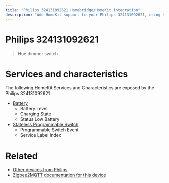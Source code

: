 ```yaml
---
title: "Philips 324131092621 Homebridge/HomeKit integration"
description: "Add HomeKit support to your Philips 324131092621, using Homebridge, Zigbee2MQTT and homebridge-z2m."
---
```

<!---
This file has been GENERATED using src/docgen/docgen.ts
DO NOT EDIT THIS FILE MANUALLY!
-->
# Philips 324131092621
> Hue dimmer switch


# Services and characteristics
The following HomeKit Services and Characteristics are exposed by
the Philips 324131092621

* [Battery](../../battery.md)
  * Battery Level
  * Charging State
  * Status Low Battery
* [Stateless Programmable Switch](../../action.md)
  * Programmable Switch Event
  * Service Label Index


# Related
* [Other devices from Philips](../index.md#philips)
* [Zigbee2MQTT documentation for this device](https://www.zigbee2mqtt.io/devices/324131092621.html)
